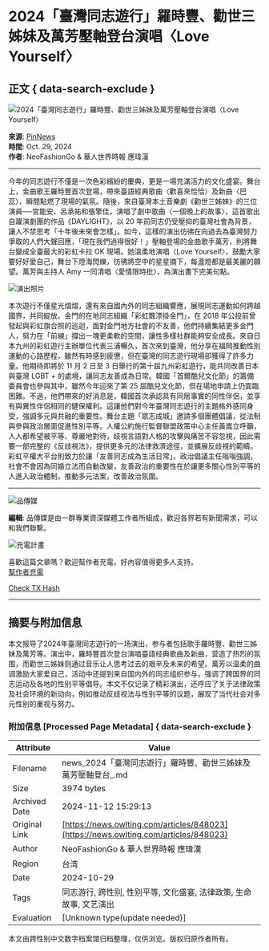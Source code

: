 # 2024「臺灣同志遊行」羅時豐、勸世三姊妹及萬芳壓軸登台演唱〈Love Yourself〉

## 正文 { data-search-exclude }


![2024「臺灣同志遊行」羅時豐、勸世三姊妹及萬芳壓軸登台演唱〈Love Yourself〉](https://d1b8dyiuti31bx.cloudfront.net/NewsPhotos/20241029/198_043621775763.jpg)

**來源**: [PinNews](https://pinnews.com.tw/archives/35976)  
**時間**: Oct. 29, 2024  
**作者**: NeoFashionGo & 華人世界時報 應瑋漢

---

今年的同志遊行不僅是一次色彩繽紛的慶典，更是一場充滿活力的文化盛宴。舞台上，金曲歌王羅時豐首次登場，帶來臺語經典歌曲〈歡喜來恰恰〉及新曲〈巴蕊〉，瞬間點燃了現場的氣氛。隨後，來自臺灣本土音樂劇《勸世三姊妹》的三位演員──宮能安、呂承祐和張擎佳，演唱了劇中歌曲〈一個晚上的故事〉，這首歌出自躍演劇團的作品《DAYLIGHT》，以 20 年前同志仍受壓抑的臺灣社會為背景，讓人不禁思考「十年後未來會怎樣」。如今，這樣的演出彷彿在向過去為臺灣努力爭取的人們大聲回應，「現在我們過得很好！」壓軸登場的金曲歌手萬芳，則將舞台變成全臺最大的彩虹卡拉 OK 現場。她溫柔地演唱〈Love Yourself〉，鼓勵大家要好好愛自己，舞台下燈海閃爍，彷彿將空中的星星摘下，每盞燈都是最美麗的願望。萬芳與主持人 Amy 一同清唱〈愛情限時批〉，為演出畫下完美句點。

![演出照片](https://d1b8dyiuti31bx.cloudfront.net/NewsPhotos/20241029/198_043624127221.jpg)

本次遊行不僅星光熠熠，還有來自國內外的同志組織響應，展現同志運動如何跨越國界，共同綻放。金門的在地同志組織「彩虹飄漂掛金門」，在 2018 年公投前曾發起與彩虹旗合照的巡迴，面對金門地方社會的不友善，他們持續集結更多金門人，努力在「前線」撐出一塊更柔軟的空間，讓性多樣社群能夠安全成長。來自日本九州的彩虹遊行主辦單位代表三浦暢久，首次來到臺灣，他分享在福岡推動性別運動的心路歷程，雖然有時感到疲憊，但在臺灣的同志遊行現場卻獲得了許多力量。他期待即將於 11 月 2 日至 3 日舉行的第十屆九州彩虹遊行，能共同改善日本與臺灣 LGBT + 的處境，讓同志友善成為日常。韓國「首爾酷兒文化節」的籌備委員會也參與其中，雖然今年迎來了第 25 屆酷兒文化節，但在場地申請上仍面臨困難。不過，他們帶來的好消息是，韓國首次承認具有同居事實的同性伴侶，並享有與異性伴侶相同的健保權利。這讓他們對今年臺灣同志遊行的主題格外感同身受，強調多元與共融的重要性。舞台主題「眾志成城」邀請多個團體倡議，從法制與參與政治層面促進性別平等。人權公約施行監督聯盟政策中心主任黃嵩立呼籲，人人都希望被平等、尊嚴地對待，歧視言語對人格的攻擊與痛苦不容忽視，因此需要一部完整的《反歧視法》，提供更多元的法律救濟途徑，並擴展反歧視的範疇。彩虹平權大平台則致力於讓「友善同志成為生活日常」。政治倡議主任嗡嗡強調，社會不會因為同婚立法而自動改變，友善政治的重要性在於讓更多關心性別平等的人進入政治體制，推動多元法案，改善政治氛圍。

---

![品傳媒](/_nuxt/img/vendor_logo_rounded.ae0e1b9.png)

**編輯**: 品傳媒是由一群專業資深媒體工作者所組成，歡迎各界若有新聞需求，可以和我們聯繫。

![充電計畫](/_nuxt/img/icon-detail.2f5db46.png)

喜歡這篇文章嗎？歡迎幫作者充電，好內容值得更多人支持。  
[幫作者充電](https://donate/plan)

[Check TX Hash](https://explorer.owlnews.today/transaction/0x357ed61f33f132d866cd3ae76c5d5d055276bbba93e6ca5a10a6cce0ccc868f6)

---

## 摘要与附加信息

<!-- tcd_abstract -->
本文报导了2024年臺灣同志遊行的一场演出，参与者包括歌手羅時豐、勸世三姊妹及萬芳等。演出中，羅時豐首次登台演唱臺語经典歌曲及新曲，营造了热烈的氛围，而勸世三姊妹则通过音乐让人思考过去的艰辛及未来的希望。萬芳以温柔的曲调激励大家爱自己，活动中还提到来自国内外的同志组织参与，强调了跨国界的同志运动及各地的性别平等倡导。本文不仅记录了精彩演出，还呼应了关于法律政策及社会环境的新动向，例如推动反歧视法与性别平等的议题，展现了当代社会对多元性别的重视与努力。
<!-- tcd_abstract_end -->

### 附加信息 [Processed Page Metadata] { data-search-exclude }

| Attribute       | Value                                  |
|-----------------|----------------------------------------|
| Filename        | news_2024「臺灣同志遊行」羅時豐、勸世三姊妹及萬芳壓軸登台_.md                             |
| Size            | 3974 bytes                           |
| Archived Date   | 2024-11-12 15:29:13                             |
| Original Link   | [https://news.owlting.com/articles/848023](https://news.owlting.com/articles/848023)                       |
| Author          | NeoFashionGo & 華人世界時報 應瑋漢                               |
| Region          | 台湾                               |
| Date            | 2024-10-29                                 |
| Tags            | 同志游行, 跨性别, 性别平等, 文化盛宴, 法律政策, 生命故事, 文艺演出                                 |
| Evaluation            | [Unknown type(update needed)]                                 |
<!-- tcd_table_end -->

本文由跨性别中文数字档案馆归档整理，仅供浏览。版权归原作者所有。
